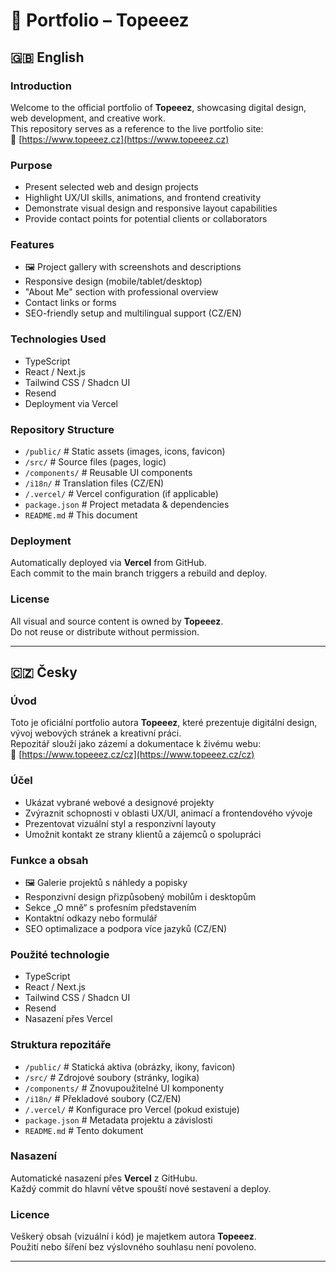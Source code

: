 # 🎨 Portfolio – Topeeez

## 🇬🇧 English

### Introduction
Welcome to the official portfolio of **Topeeez**, showcasing digital design, web development, and creative work.  
This repository serves as a reference to the live portfolio site:  
🔗 [https://www.topeeez.cz](https://www.topeeez.cz)

### Purpose
- Present selected web and design projects  
- Highlight UX/UI skills, animations, and frontend creativity  
- Demonstrate visual design and responsive layout capabilities  
- Provide contact points for potential clients or collaborators

### Features
- 🖼️ Project gallery with screenshots and descriptions  
- Responsive design (mobile/tablet/desktop)  
- "About Me" section with professional overview  
- Contact links or forms  
- SEO-friendly setup and multilingual support (CZ/EN)

### Technologies Used
- TypeScript  
- React / Next.js  
- Tailwind CSS / Shadcn UI
- Resend  
- Deployment via Vercel  

### Repository Structure
- `/public/` # Static assets (images, icons, favicon)
- `/src/` # Source files (pages, logic)
- `/components/` # Reusable UI components
- `/i18n/` # Translation files (CZ/EN)
- `/.vercel/` # Vercel configuration (if applicable)
- `package.json` # Project metadata & dependencies
- `README.md` # This document
  
### Deployment
Automatically deployed via **Vercel** from GitHub.  
Each commit to the main branch triggers a rebuild and deploy.

### License
All visual and source content is owned by **Topeeez**.  
Do not reuse or distribute without permission.

---

## 🇨🇿 Česky

### Úvod
Toto je oficiální portfolio autora **Topeeez**, které prezentuje digitální design, vývoj webových stránek a kreativní práci.  
Repozitář slouží jako zázemí a dokumentace k živému webu:  
🔗 [https://www.topeeez.cz/cz](https://www.topeeez.cz/cz)

### Účel
- Ukázat vybrané webové a designové projekty  
- Zvýraznit schopnosti v oblasti UX/UI, animací a frontendového vývoje  
- Prezentovat vizuální styl a responzivní layouty  
- Umožnit kontakt ze strany klientů a zájemců o spolupráci

### Funkce a obsah
- 🖼️ Galerie projektů s náhledy a popisky  
- Responzivní design přizpůsobený mobilům i desktopům  
- Sekce „O mně“ s profesním představením  
- Kontaktní odkazy nebo formulář  
- SEO optimalizace a podpora více jazyků (CZ/EN)

### Použité technologie
- TypeScript  
- React / Next.js  
- Tailwind CSS / Shadcn UI
- Resend  
- Nasazení přes Vercel  

### Struktura repozitáře
- `/public/` # Statická aktiva (obrázky, ikony, favicon)
- `/src/` # Zdrojové soubory (stránky, logika)
- `/components/` # Znovupoužitelné UI komponenty
- `/i18n/` # Překladové soubory (CZ/EN)
- `/.vercel/` # Konfigurace pro Vercel (pokud existuje)
- `package.json` # Metadata projektu a závislosti
- `README.md` # Tento dokument


### Nasazení
Automatické nasazení přes **Vercel** z GitHubu.  
Každý commit do hlavní větve spouští nové sestavení a deploy.

### Licence
Veškerý obsah (vizuální i kód) je majetkem autora **Topeeez**.  
Použití nebo šíření bez výslovného souhlasu není povoleno.

---
